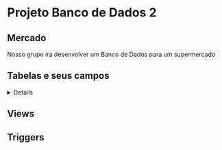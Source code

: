 # Projeto Banco de Dados 2

## Mercado
Nosso grupo ira desenvolver um Banco de Dados para um supermercado

## Tabelas e seus campos

<details>

<details>
<summary>Categoria_Produto</summary>

- catp_id
- catp_nome

</details>
<details>
<summary>Produto</summary>
 
- prod_id
- prod_nome
- prod_preco 
- prod_qtd_estoque
- catp_catp_id 

</details>
<details>
<summary>Fornecedor</summary>
 
- forn_id 
- forn_nome 
- forn_cnpj 
- forn_telefone

</details>
<details>
<summary>Produto_Fornecedor</summary>
 
- pf_prod_id 
- pf_forn_id 

</details>
<details>
<summary>Cliente</summary>
 
- cli_id 
- cli_nome 
- cli_cpf 
- cli_telefone 

</details>
<details>
<summary>Funcionario</summary>
 
- func_id 
- func_nome 
- func_cargo 
- func_salario 
- func_data_admissao 

</details>
<details>
<summary>Endereco_Cliente</summary>
 
- endc_id 
- endc_rua 
- endc_numero 
- endc_bairro 
- endc_cidade 
- endc_estado 
- endc_cli_id 

</details>
<details>
<summary>Venda</summary>
 
- venda_id 
- venda_data 
- venda_valor_total 
- venda_cli_id 
- venda_func_id 

</details>
<details>
<summary>Item_Venda</summary>
 
- itemv_id
- itemv_qtd
- itemv_preco_unit
- itemv_venda_id
- itemv_prod_id 

</details>
<details>
<summary>Compra</summary>
 
- comp_id
- comp_data
- comp_valor_total
- comp_forn_id
- comp_func_id 

</details>
<details>
<summary>Item_Compra</summary>
 
- itemc_id
- itemc_qtd
- itemc_preco_unit
- itemc_comp_id
- itemc_prod_id 

</details>
<details>
<summary>Setor</summary>

- setor_id
- setor_nome 

</details>
<details>
<summary>Funcionario_Setor</summary>

- fs_func_id
- fs_setor_id
- fs_data_inicio
- fs_data_fim 

</details>
<details>
<summary>Pagamento</summary>
 
- pag_id
- pag_metodo
- pag_valor
- pag_data
- pag_venda_id 
</details>
<details>
<summary>Promocao</summary>
 
- promo_id
- promo_percentual
- promo_inicio
- promo_fim
- promo_prod_id 

</details>
</details>

## Views

## Triggers
